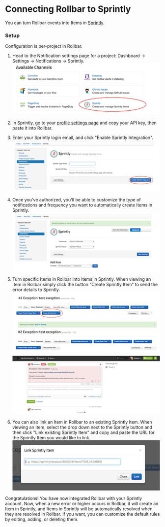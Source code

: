 # Connecting Rollbar to Sprintly

You can turn Rollbar events into Items in [Sprintly](https://sprint.ly).

### Setup

Configuration is per-project in Rollbar.

1.  Head to the Notification settings page for a project: Dashboard -> Settings -> Notifications -> Sprintly.
    ![](../images/tools/sprintly/sprintly1.png)

2. 	In Sprintly, go to your [profile settings page](https://sprint.ly/account/settings/profile) and copy your API key, then paste it into Rollbar.

3.	Enter your Sprintly login email, and click "Enable Sprintly Integration".
    ![](../images/tools/sprintly/sprintly2.png)

4.  Once you've authorized, you'll be able to customize the type of notifications and frequency you want to automatically create Items in 			Sprintly.
	![](../images/tools/sprintly/sprintly3.png)

5. Turn specific Items in Rollbar into Items in Sprintly. When viewing an Item in Rollbar simply click
   the button "Create Sprintly Item" to send the error details to Sprintly.
	![](../images/tools/sprintly/sprintly4.png)
	![](../images/tools/sprintly/sprintly5.png)
	![](../images/tools/sprintly/sprintly6.png)

6. You can also link an Item in Rollbar to an existing Sprintly Item. When viewing an Item, select the
   drop down next to the Sprintly button and then click "Link existing Sprintly Item" and copy and paste
   the URL for the Sprintly Item you would like to link.
   	![](../images/tools/sprintly/sprintly7.png)

Congratulations! You have now integrated Rollbar with your Sprintly account. Now, when a new error or higher occurs in Rollbar, it will create an Item in Sprintly, and Items in Sprintly will be automatically resolved when they are resolved in Rollbar. If you want, you can customize the default rules by editing, adding, or deleting them.
